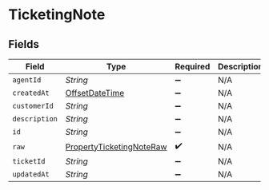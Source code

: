 # TicketingNote


## Fields

| Field                                                                                     | Type                                                                                      | Required                                                                                  | Description                                                                               |
| ----------------------------------------------------------------------------------------- | ----------------------------------------------------------------------------------------- | ----------------------------------------------------------------------------------------- | ----------------------------------------------------------------------------------------- |
| `agentId`                                                                                 | *String*                                                                                  | :heavy_minus_sign:                                                                        | N/A                                                                                       |
| `createdAt`                                                                               | [OffsetDateTime](https://docs.oracle.com/javase/8/docs/api/java/time/OffsetDateTime.html) | :heavy_minus_sign:                                                                        | N/A                                                                                       |
| `customerId`                                                                              | *String*                                                                                  | :heavy_minus_sign:                                                                        | N/A                                                                                       |
| `description`                                                                             | *String*                                                                                  | :heavy_minus_sign:                                                                        | N/A                                                                                       |
| `id`                                                                                      | *String*                                                                                  | :heavy_minus_sign:                                                                        | N/A                                                                                       |
| `raw`                                                                                     | [PropertyTicketingNoteRaw](../../models/shared/PropertyTicketingNoteRaw.md)               | :heavy_check_mark:                                                                        | N/A                                                                                       |
| `ticketId`                                                                                | *String*                                                                                  | :heavy_minus_sign:                                                                        | N/A                                                                                       |
| `updatedAt`                                                                               | *String*                                                                                  | :heavy_minus_sign:                                                                        | N/A                                                                                       |